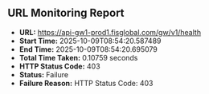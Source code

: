 ## URL Monitoring Report

- **URL:** https://api-gw1-prod1.fisglobal.com/gw/v1/health
- **Start Time:** 2025-10-09T08:54:20.587489
- **End Time:** 2025-10-09T08:54:20.695079
- **Total Time Taken:** 0.10759 seconds
- **HTTP Status Code:** 403
- **Status:** Failure
- **Failure Reason:** HTTP Status Code: 403
